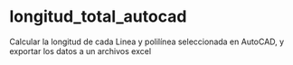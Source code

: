 # longitud_total_autocad
Calcular la longitud de cada Linea y polilínea seleccionada en AutoCAD, y exportar los datos a un archivos excel
